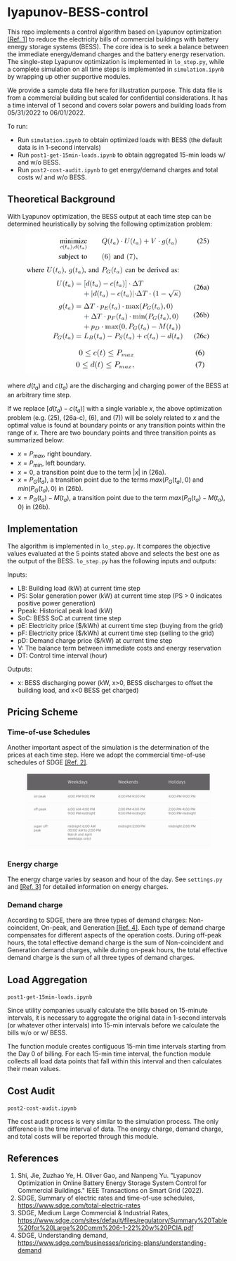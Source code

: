 # lyapunov-BESS-control

This repo implements a control algorithm based on Lyapunov optimization [[Ref. 1]](https://ieeexplore.ieee.org/document/9853637) to reduce the electricity bills of commercial buildings with battery energy storage systems (BESS). The core idea is to seek a balance between the immediate energy/demand charges and the battery energy reservation. The single-step Lyapunov optimization is implemented in ```lo_step.py```, while a complete simulation on all time steps is implemented in ```simulation.ipynb``` by wrapping up other supportive modules. 

We provide a sample data file here for illustration purpose. This data file is from a commercial building but scaled for confidential considerations. It has a time interval of 1 second and covers solar powers and building loads from 05/31/2022 to 06/01/2022.

To run:
- Run ```simulation.ipynb``` to obtain optimized loads with BESS (the default data is in 1-second intervals)
- Run ```post1-get-15min-loads.ipynb``` to obtain aggregated 15-min loads w/ and w/o BESS.
- Run ```post2-cost-audit.ipynb``` to get energy/demand charges and total costs w/ and w/o BESS.

## Theoretical Background

With Lyapunov optimization, the BESS output at each time step can be determined heuristically by solving the following optimization problem:

<figure>
    <img src="/assets/la_equations.png"
         width="450"
         alt="Lyapunov optimization">
</figure>

where $d(t_a)$ and $c(t_a)$ are the discharging and charging power of the BESS at an arbitrary time step. 

If we replace $[d(t_a) - c(t_a)]$ with a single variable $x$, the above optimization problem (e.g. (25), (26a-c), (6), and (7)) will be solely related to $x$ and the optimal value is found at boundary points or any transition points within the range of $x$. There are two boundary points and three transition points as summarized below:

- $x = P_{max}$, right boundary.
- $x = P_{min}$, left boundary.
- $x = 0$, a transition point due to the term $|x|$ in (26a).
- $x = P_G(t_a)$,  a transition point due to the terms $max(P_G(t_a), 0)$ and $min(P_G(t_a), 0)$ in (26b).
- $x = P_G(t_a) - M(t_a)$,  a transition point due to the term $max(P_G(t_a) - M(t_a), 0)$ in (26b).

## Implementation
The algorithm is implemented in ```lo_step.py```. It compares the objective values evaluated at the 5 points stated above and selects the best one as the output of the BESS. ```lo_step.py``` has the following inputs and outputs:

Inputs:
- LB: Building load (kW) at current time step
- PS: Solar generation power (kW) at current time step (PS > 0 indicates positive power generation)
- Ppeak: Historical peak load (kW)
- SoC: BESS SoC at current time step
- pE: Electricity price ($/kWh) at current time step (buying from the grid)
- pF: Electricity price ($/kWh) at current time step (selling to the grid)
- pD: Demand charge price ($/kW) at current time step
- V: The balance term between immediate costs and energy reservation
- DT: Control time interval (hour)

Outputs:
- x: BESS discharging power (kW, x>0, BESS discharges to offset the building load, and x<0 BESS get charged)

## Pricing Scheme
### Time-of-use Schedules
Another important aspect of the simulation is the determination of the prices at each time step. Here we adopt the commercial time-of-use schedules of SDGE [[Ref. 2]](https://www.sdge.com/total-electric-rates).

<figure>
    <img src="/assets/time_of_use.png"
         width="650"
         alt="Time_of_use table">
</figure>

### Energy charge
The energy charge varies by season and hour of the day. See ```settings.py``` and [[Ref. 3]](https://www.sdge.com/sites/default/files/regulatory/Summary%20Table%20for%20Large%20Comm%206-1-22%20w%20PCIA.pdf) for detailed information on energy charges.

### Demand charge
According to SDGE, there are three types of demand charges: Non-coincident, On-peak, and Generation [[Ref. 4]](https://www.sdge.com/businesses/pricing-plans/understanding-demand). Each type of demand charge compensates for different aspects of the operation costs. During off-peak hours, the total effective demand charge is the sum of Non-coincident and Generation demand charges, while during on-peak hours, the total effective demand charge is the sum of all three types of demand charges.

## Load Aggregation

```post1-get-15min-loads.ipynb```

Since utility companies usually calculate the bills based on 15-minute intervals, it is necessary to aggregate the original data in 1-second intervals (or whatever other intervals) into 15-min intervals before we calculate the bills w/o or w/ BESS.

The function module creates contiguous 15-min time intervals starting from the Day 0 of billing. For each 15-min time interval, the function module collects all load data points that fall within this interval and then calculates their mean values.

## Cost Audit

```post2-cost-audit.ipynb```

The cost audit process is very similar to the simulation process. The only difference is the time interval of data. The energy charge, demand charge, and total costs will be reported through this module.

## References
1. Shi, Jie, Zuzhao Ye, H. Oliver Gao, and Nanpeng Yu. "Lyapunov Optimization in Online Battery Energy Storage System Control for Commercial Buildings." IEEE Transactions on Smart Grid (2022).
2. SDGE, Summary of electric rates and time-of-use schedules, https://www.sdge.com/total-electric-rates
3. SDGE, Medium Large Commercial & Industrial Rates, https://www.sdge.com/sites/default/files/regulatory/Summary%20Table%20for%20Large%20Comm%206-1-22%20w%20PCIA.pdf
4. SDGE, Understanding demand, https://www.sdge.com/businesses/pricing-plans/understanding-demand

